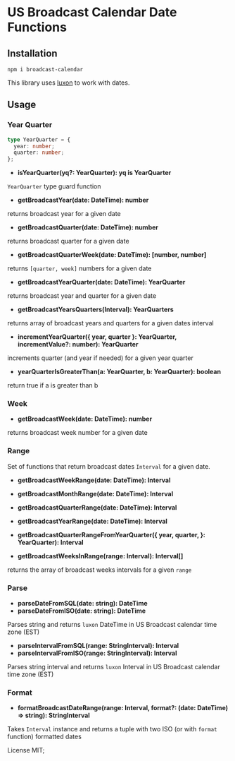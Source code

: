 # US Broadcast Calendar Date Functions

## Installation

`npm i broadcast-calendar`

This library uses [luxon](https://moment.github.io/luxon/) to work with dates.

## Usage

### Year Quarter

```ts
type YearQuarter = {
  year: number;
  quarter: number;
};
```

- **isYearQuarter(yq?: YearQuarter): yq is YearQuarter**

`YearQuarter` type guard function

- **getBroadcastYear(date: DateTime): number**

returns broadcast year for a given date

- **getBroadcastQuarter(date: DateTime): number**

returns broadcast quarter for a given date

- **getBroadcastQuarterWeek(date: DateTime): [number, number]**

returns `[quarter, week]` numbers for a given date

- **getBroadcastYearQuarter(date: DateTime): YearQuarter**

returns broadcast year and quarter for a given date

- **getBroadcastYearsQuarters(Interval): YearQuarters**

returns array of broadcast years and quarters for a given dates interval

- **incrementYearQuarter({ year, quarter }: YearQuarter, incrementValue?: number): YearQuarter**

increments quarter (and year if needed) for a given year quarter

- **yearQuarterIsGreaterThan(a: YearQuarter, b: YearQuarter): boolean**

return true if a is greater than b

### Week

- **getBroadcastWeek(date: DateTime): number**

returns broadcast week number for a given date

### Range

Set of functions that return broadcast dates `Interval` for a given date.

- **getBroadcastWeekRange(date: DateTime): Interval**
- **getBroadcastMonthRange(date: DateTime): Interval**
- **getBroadcastQuarterRange(date: DateTime): Interval**
- **getBroadcastYearRange(date: DateTime): Interval**
- **getBroadcastQuarterRangeFromYearQuarter({ year, quarter, }: YearQuarter): Interval**

- **getBroadcastWeeksInRange(range: Interval): Interval[]**

returns the array of broadcast weeks intervals for a given `range`

### Parse

- **parseDateFromSQL(date: string): DateTime**
- **parseDateFromISO(date: string): DateTime**

Parses string and returns `luxon` DateTime in US Broadcast calendar time zone (EST)

- **parseIntervalFromSQL(range: StringInterval): Interval**
- **parseIntervalFromISO(range: StringInterval): Interval**

Parses string interval and returns `luxon` Interval in US Broadcast calendar time zone (EST)

### Format

- **formatBroadcastDateRange(range: Interval, format?: (date: DateTime) => string): StringInterval**

Takes `Interval` instance and returns a tuple with two ISO (or with `format` function) formatted dates

License MIT;

